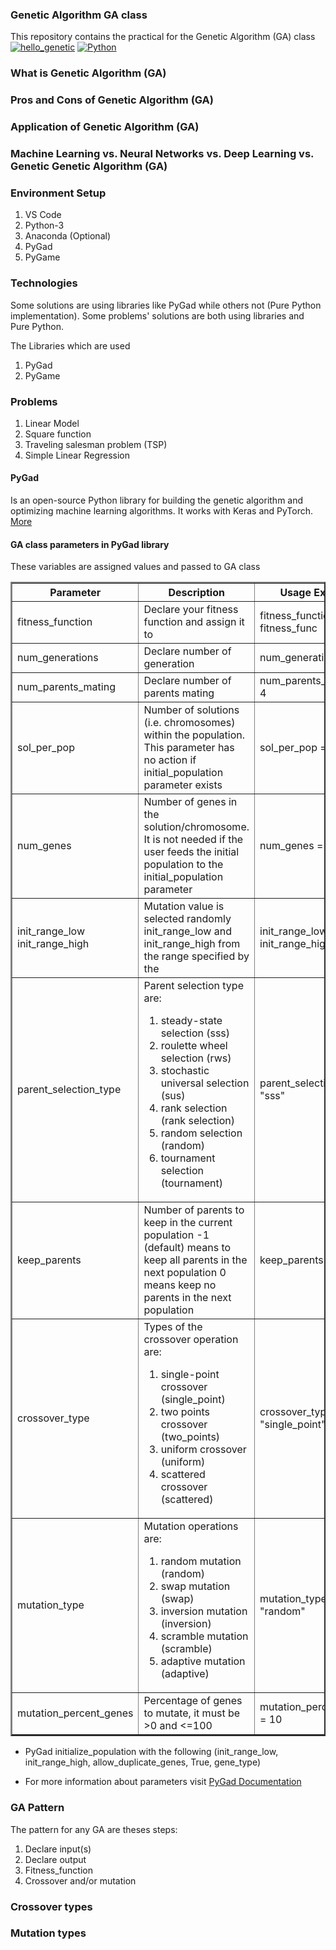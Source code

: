 ### Genetic Algorithm GA class

This repository contains the practical for the Genetic Algorithm (GA) class
[![hello_genetic](https://img.shields.io/static/v1?label=Genetic&message=Algorithms&color=blue&style=flat)](https://github.com/EbGazar/Genetic-Algorithm)
[![Python](https://img.shields.io/static/v1?label=Language&message=Python&color=lightblue&style=flat)](https://github.com/EbGazar/Genetic-Algorithm)

### What is Genetic Algorithm (GA)

### Pros and Cons of Genetic Algorithm (GA)

### Application of Genetic Algorithm (GA)

### Machine Learning vs. Neural Networks vs. Deep Learning vs. Genetic Genetic Algorithm (GA)

### Environment Setup

1. VS Code
2. Python-3
3. Anaconda (Optional)
4. PyGad
5. PyGame

### Technologies

Some solutions are using libraries like PyGad while others not (Pure Python implementation). Some problems' solutions are both using libraries and Pure Python.

The Libraries which are used

1. PyGad
2. PyGame

### Problems

1. Linear Model
2. Square function
3. Traveling salesman problem (TSP)
4. Simple Linear Regression

#### PyGad

Is an open-source Python library for building the genetic algorithm and optimizing machine learning algorithms. It works with Keras and PyTorch. <a href="https://pygad.readthedocs.io/en/latest/">More</a>

#### GA class parameters in PyGad library

These variables are assigned values and passed to GA class

<table border="2">
    <tr>
        <th>
            Parameter
        </th>
        <th>
            Description
        </th>
        <th>
            Usage Example
        </th>
    </tr>
    <tr>
        <td>
            fitness_function
        </td>
        <td>
            Declare your fitness function and assign it to 
        </td>
        <td>
            fitness_function = fitness_func
        </td>
    </tr>
    <tr>
        <td>
            num_generations
        </td>
        <td>
            Declare number of generation
        </td>
        <td>
            num_generations = 50
        </td>
    </tr>
    <tr>
        <td>
            num_parents_mating
        </td>
        <td>
            Declare number of parents mating
        </td>
        <td>
            num_parents_mating = 4
        </td>
    </tr>
    <tr>
        <td>
            sol_per_pop
        </td>
        <td>
            Number of solutions (i.e. chromosomes) within the population. This parameter has no action if initial_population parameter exists
        </td>
        <td>
            sol_per_pop = 8
        </td>
    </tr>
    <tr>
        <td>
            num_genes
        </td>
        <td>
            Number of genes in the solution/chromosome. It is not needed if the user feeds the initial population to the initial_population parameter
        </td>
        <td>
            num_genes = 4
        </td>
    </tr>
    <tr>
        <td>
            init_range_low
            init_range_high
        </td>
        <td>
            Mutation value is selected randomly init_range_low and init_range_high from the range specified by the
        </td>
        <td>
            init_range_low = 0
            init_range_high = 6
        </td>
    </tr>
    <tr>
        <td>
            parent_selection_type
        </td>
        <td>
            Parent selection type are:
            <ol>
                <li>steady-state selection (sss)</li>
                <li>roulette wheel selection (rws)</li>
                <li>stochastic universal selection (sus)</li>
                <li>rank selection (rank selection)</li>
                <li>random selection (random)</li>
                <li>tournament selection (tournament)</li>
            </ol>
        </td>
        <td>
            parent_selection_type = "sss"
        </td>
    </tr>
    <tr>
        <td>
            keep_parents
        </td>
        <td>
            Number of parents to keep in the current population
-1 (default) means to keep all parents in the next population
0 means keep no parents in the next population
        </td>
        <td>
            keep_parents = 1
        </td>
    </tr>
    <tr>
        <td>
            crossover_type
        </td>
        <td>
            Types of the crossover operation are:
            <ol>
                <li>single-point crossover (single_point)</li>
                <li>two points crossover (two_points)</li>
                <li>uniform crossover (uniform)</li>
                <li>scattered crossover (scattered)</li>
            </ol>
        </td>
        <td>
            crossover_type = "single_point"
        </td>
    </tr>
    <tr>
        <td>
            mutation_type
        </td>
        <td>
            Mutation operations are:
            <ol>
                <li>random mutation (random)</li>
                <li>swap mutation (swap)</li>
                <li>inversion mutation (inversion)</li>
                <li>scramble mutation (scramble)</li>
                <li>adaptive mutation (adaptive)</li>
            </ol>
        </td>
        <td>
            mutation_type = "random"
        </td>
    </tr>
    <tr>
        <td>
            mutation_percent_genes
        </td>
        <td>
            Percentage of genes to mutate, it must be >0 and <=100
        </td>
        <td>
            mutation_percent_genes = 10
        </td>
    </tr>
</table>

* PyGad initialize_population with the following (init_range_low, init_range_high, allow_duplicate_genes, True, gene_type)

* For more information about parameters visit <a href="https://pygad.readthedocs.io/en/latest/">PyGad Documentation</a>

### GA Pattern

The pattern for any GA are theses steps:

1. Declare input(s)
2. Declare output
3. Fitness_function
4. Crossover and/or mutation

### Crossover types


### Mutation types
